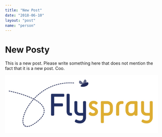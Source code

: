 ```yaml
---
title: "New Post"
date: "2018-06-10"
layout: "post"
name: "person"
---
```

# New Posty

This is a new post. Please write something here that does not mention the fact that it is a new post. Coo.

![](/media/flyspray.png "media/flyspray.png")